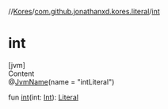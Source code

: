 //[Kores](../index.md)/[com.github.jonathanxd.kores.literal](index.md)/[int](int.md)



# int  
[jvm]  
Content  
@[JvmName](https://kotlinlang.org/api/latest/jvm/stdlib/kotlin.jvm/-jvm-name/index.html)(name = "intLiteral")  
  
fun [int](int.md)(int: [Int](https://kotlinlang.org/api/latest/jvm/stdlib/kotlin/-int/index.html)): [Literal](-literal/index.md)  



